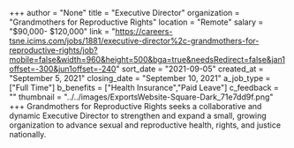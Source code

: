 +++
author = "None"
title = "Executive Director"
organization = "Grandmothers for Reproductive Rights"
location = "Remote"
salary = "$90,000- $120,000"
link = "https://careers-tsne.icims.com/jobs/1881/executive-director%2c-grandmothers-for-reproductive-rights/job?mobile=false&width=960&height=500&bga=true&needsRedirect=false&jan1offset=-300&jun1offset=-240"
sort_date = "2021-09-05"
created_at = "September 5, 2021"
closing_date = "September 10, 2021"
a_job_type = ["Full Time"]
b_benefits = ["Health Insurance","Paid Leave"]
c_feedback = ""
thumbnail = "../../images/ExportsWebsite-Square-Dark_71e7dd9f.png"
+++
Grandmothers for Reproductive Rights seeks a collaborative and dynamic
Executive Director to strengthen and expand a small, growing organization
to advance sexual and reproductive health, rights, and justice nationally.